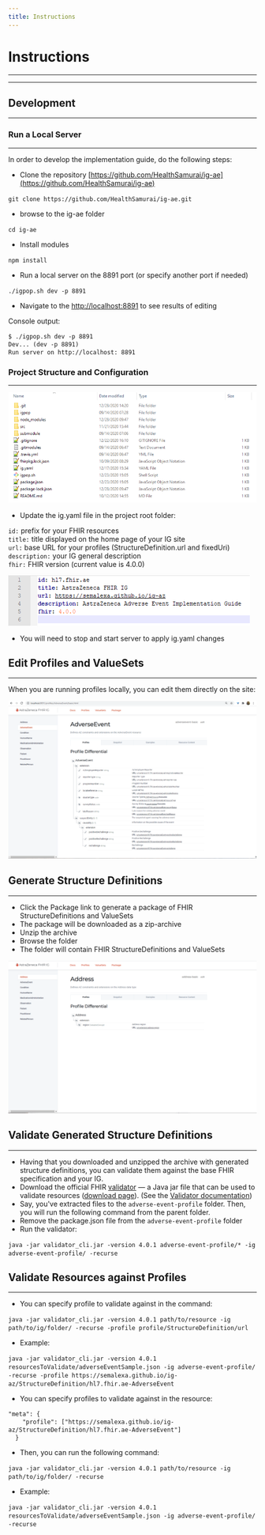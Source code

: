 ```yaml
---
title: Instructions
---
```


# Instructions
---
---

## Development
---

### Run a Local Server
---

In order to develop the implementation guide, do the following steps:

- Clone the repository [https://github.com/HealthSamurai/ig-ae](https://github.com/HealthSamurai/ig-ae)

```git clone https://github.com/HealthSamurai/ig-ae.git```

- browse to the ig-ae folder

```cd ig-ae```



- Install modules

```npm install```



- Run a local server on the 8891 port (or specify another port if needed)

```./igpop.sh dev -p 8891```

- Navigate to the [http://localhost:8891](http://localhost:8891) to see results of editing

Console output:

```/ig-ae
$ ./igpop.sh dev -p 8891
Dev... (dev -p 8891)
Run server on http://localhost: 8891
```


### Project Structure and Configuration
---

![Project structure](https://github.com/HealthSamurai/ig-ae/blob/master/src/images/project_structure.png?raw=true)


- Update the ig.yaml file in the project root folder:

`id:`  prefix for your FHIR resources<br>
`title:` title displayed on the home page of your IG site<br>
`url:` base URL for your profiles (StructureDefinition.url and fixedUri)<br>
`description:` your IG general description<br>
`fhir:` FHIR version (current value is 4.0.0)<br>


![ig.yaml](https://github.com/HealthSamurai/ig-ae/blob/master/src/images/igyaml.png?raw=true)

- You will need to stop and start server to apply ig.yaml changes


## Edit Profiles and ValueSets
---

When you are running profiles locally, you can edit them directly on the site:

![Editing](https://github.com/HealthSamurai/ig-ae/blob/master/src/images/editing.gif?raw=true)





## Generate Structure Definitions
---

- Click the Package link to generate a package of FHIR StructureDefinitions and ValueSets
- The package will be downloaded as a zip-archive
- Unzip the archive
- Browse the folder
- The folder will contain FHIR StructureDefinitions and ValueSets

![Package](https://github.com/HealthSamurai/ig-ae/blob/master/src/images/package.gif?raw=true)

## Validate Generated Structure Definitions
--- 

- Having that you downloaded and unzipped the archive with generated structure definitions, you can validate them against the base FHIR specification and your IG.
- Download the official FHIR [validator](https://github.com/hapifhir/org.hl7.fhir.core/releases/latest/download/validator_cli.jar) — a Java jar file that can be used to validate resources ([download page](http://build.fhir.org/downloads.html)). (See the [Validator documentation](https://confluence.hl7.org/display/FHIR/Using+the+FHIR+Validator))
- Say, you've extracted files to the `adverse-event-profile` folder. Then, you will run the following command from the parent folder.
- Remove the package.json file from the `adverse-event-profile` folder
- Run the validator:

```java -jar validator_cli.jar -version 4.0.1 adverse-event-profile/* -ig adverse-event-profile/ -recurse```




## Validate Resources against Profiles
--- 

- You can specify profile to validate against in the command:

```java -jar validator_cli.jar -version 4.0.1 path/to/resource -ig path/to/ig/folder/ -recurse -profile profile/StructureDefinition/url```

- Example:

```java -jar validator_cli.jar -version 4.0.1 resourcesToValidate/adverseEventSample.json -ig adverse-event-profile/ -recurse -profile https://semalexa.github.io/ig-az/StructureDefinition/hl7.fhir.ae-AdverseEvent```

- You can specify profiles to validate against in the resource:
```
"meta": {
    "profile": ["https://semalexa.github.io/ig-az/StructureDefinition/hl7.fhir.ae-AdverseEvent"]
  }
```  
  
- Then, you can run the following command:  

```java -jar validator_cli.jar -version 4.0.1 path/to/resource -ig path/to/ig/folder/ -recurse```

- Example:
  
```java -jar validator_cli.jar -version 4.0.1 resourcesToValidate/adverseEventSample.json -ig adverse-event-profile/ -recurse```
